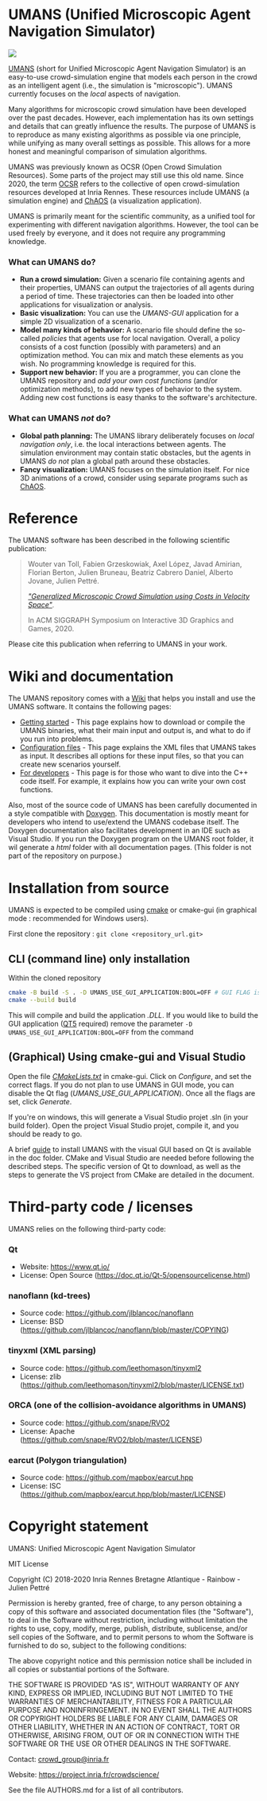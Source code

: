 UMANS (Unified Microscopic Agent Navigation Simulator)
=======================================================

![](doc/UMANS-Logo-Transparent-Medium.png)

[UMANS](https://project.inria.fr/crowdscience/project/ocsr/umans/) (short for Unified Microscopic Agent Navigation Simulator) is an easy-to-use crowd-simulation engine that models each person in the crowd as an intelligent agent (i.e., the simulation is "microscopic"). UMANS currently focuses on the *local* aspects of navigation.

Many algorithms for microscopic crowd simulation have been developed over the past decades. However, each implementation has its own settings and details that can greatly influence the results. The purpose of UMANS is to reproduce as many existing algorithms as possible via one principle, while unifying as many overall settings as possible. This allows for a more honest and meaningful comparison of simulation algorithms.

UMANS was previously known as OCSR (Open Crowd Simulation Resources). Some parts of the project may still use this old name. Since 2020, the term [OCSR](https://project.inria.fr/crowdscience/project/ocsr/) refers to the collective of open crowd-simulation resources developed at Inria Rennes. These resources include UMANS (a simulation engine) and [ChAOS](https://project.inria.fr/crowdscience/project/ocsr/chaos/) (a visualization application).

UMANS is primarily meant for the scientific community, as a unified tool for experimenting with different navigation algorithms. However, the tool can be used freely by everyone, and it does not require any programming knowledge.

### What can UMANS do?

*  **Run a crowd simulation:** Given a scenario file containing agents and their properties, UMANS can output the trajectories of all agents during a period of time. These trajectories can then be loaded into other applications for visualization or analysis. 
* **Basic visualization:** You can use the *UMANS-GUI* application for a simple 2D visualization of a scenario.
* **Model many kinds of behavior:** A scenario file should define the so-called *policies* that agents use for local navigation. 
Overall, a policy consists of a cost function (possibly with parameters) and an optimization method. 
You can mix and match these elements as you wish. No programming knowledge is required for this.
* **Support new behavior:** If you are a programmer, you can clone the UMANS repository and *add your own cost functions* (and/or optimization methods), to add new types of behavior to the system. Adding new cost functions is easy thanks to the software's architecture.

### What can UMANS *not* do?

* **Global path planning:** The UMANS library deliberately focuses on *local navigation only*, i.e. the local interactions between agents. 
The simulation environment may contain static obstacles, but the agents in UMANS *do not* plan a global path around these obstacles.
* **Fancy visualization:** UMANS focuses on the simulation itself. For nice 3D animations of a crowd, consider using separate programs such as [ChAOS](https://project.inria.fr/crowdscience/project/ocsr/chaos/).

# Reference

The UMANS software has been described in the following scientific publication: 

> Wouter van Toll, Fabien Grzeskowiak, Axel López, Javad Amirian, Florian Berton, 
> Julien Bruneau, Beatriz Cabrero Daniel, Alberto Jovane, Julien Pettré.
>
> [*"Generalized Microscopic Crowd Simulation using Costs in Velocity Space"*](https://project.inria.fr/crowdscience/generalized-microscopic-crowd-simulation-using-costs-in-velocity-space-i3d-2020/). 
>
> In ACM SIGGRAPH Symposium on Interactive 3D Graphics and Games, 2020.


Please cite this publication when referring to UMANS in your work.

# Wiki and documentation

The UMANS repository comes with a [Wiki](https://gitlab.inria.fr/OCSR/UMANS/-/wikis/) that helps you install and use the UMANS software. It contains the following pages:

* [Getting started](https://gitlab.inria.fr/OCSR/UMANS/-/wikis/Getting%20started) - This page explains how to download or compile the UMANS binaries, what their main input and output is, and what to do if you run into problems.
* [Configuration files](https://gitlab.inria.fr/OCSR/UMANS/-/wikis/Configuration%20files) - This page explains the XML files that UMANS takes as input. It describes all options for these input files, so that you can create new scenarios yourself.
* [For developers](https://gitlab.inria.fr/OCSR/UMANS/-/wikis/For%20developers) - This page is for those who want to dive into the C++ code itself. For example, it explains how you can write your own cost functions. 

Also, most of the source code of UMANS has been carefully documented in a style compatible with [Doxygen](http://www.doxygen.nl/). 
This documentation is mostly meant for developers who intend to use/extend the UMANS codebase itself. 
The Doxygen documentation also facilitates development in an IDE such as Visual Studio.
If you run the Doxygen program on the UMANS root folder, it wil generate a *html* folder with all documentation pages. 
(This folder is not part of the repository on purpose.)

# Installation from source

UMANS is expected to be compiled using [cmake](https://cmake.org/) or cmake-gui (in graphical mode : recommended for Windows users).

First clone the repository : ```git clone <repository_url.git>```

## CLI (command line) only installation

Within the cloned repository
```sh
cmake -B build -S . -D UMANS_USE_GUI_APPLICATION:BOOL=OFF # GUI FLAG is set to off
cmake --build build 
```

This will compile and build the application *.DLL*. 
If you would like to build the GUI application ([QT5](https://www.qt.io/) required) remove the parameter ```-D UMANS_USE_GUI_APPLICATION:BOOL=OFF``` from the command

## (Graphical) Using cmake-gui and Visual Studio

Open the file [*CMakeLists.txt*](CMakeLists.txt) in cmake-gui.
Click on *Configure*, and set the correct flags. If you do not plan to use UMANS in GUI mode, you can disable the Qt flag (*UMANS_USE_GUI_APPLICATION*).
Once all the flags are set, click *Generate*.


If you're on windows, this will generate a Visual Studio projet .sln (in your build folder).
Open the project Visual Studio projet, compile it, and you should be ready to go.


A brief [guide](./doc/UMANS_Installation_WithGUI.pdf) to install UMANS with the visual GUI based on Qt is available in the doc folder. CMake and Visual Studio are needed before following the described steps. The specific version of Qt to download, as well as the steps to generate the VS project from CMake are detailed in the document. 

# Third-party code / licenses

UMANS relies on the following third-party code:

### Qt
- Website: https://www.qt.io/
- License: Open Source (https://doc.qt.io/Qt-5/opensourcelicense.html)

### nanoflann (kd-trees)
- Source code: https://github.com/jlblancoc/nanoflann
- License: BSD (https://github.com/jlblancoc/nanoflann/blob/master/COPYING)

### tinyxml (XML parsing)
- Source code: https://github.com/leethomason/tinyxml2
- License: zlib (https://github.com/leethomason/tinyxml2/blob/master/LICENSE.txt)

### ORCA (one of the collision-avoidance algorithms in UMANS)
- Source code: https://github.com/snape/RVO2
- License: Apache (https://github.com/snape/RVO2/blob/master/LICENSE)
  
### earcut (Polygon triangulation)
- Source code: https://github.com/mapbox/earcut.hpp
- License: ISC (https://github.com/mapbox/earcut.hpp/blob/master/LICENSE)

# Copyright statement

UMANS: Unified Microscopic Agent Navigation Simulator

MIT License

Copyright (C) 2018-2020  Inria Rennes Bretagne Atlantique - Rainbow - Julien Pettré

Permission is hereby granted, free of charge, to any person obtaining
a copy of this software and associated documentation files (the
"Software"), to deal in the Software without restriction, including
without limitation the rights to use, copy, modify, merge, publish,
distribute, sublicense, and/or sell copies of the Software, and to
permit persons to whom the Software is furnished to do so, subject
to the following conditions:

The above copyright notice and this permission notice shall be
included in all copies or substantial portions of the Software.

THE SOFTWARE IS PROVIDED "AS IS", WITHOUT WARRANTY OF ANY KIND,
EXPRESS OR IMPLIED, INCLUDING BUT NOT LIMITED TO THE WARRANTIES
OF MERCHANTABILITY, FITNESS FOR A PARTICULAR PURPOSE AND
NONINFRINGEMENT. IN NO EVENT SHALL THE AUTHORS OR COPYRIGHT HOLDERS BE
LIABLE FOR ANY CLAIM, DAMAGES OR OTHER LIABILITY, WHETHER IN AN
ACTION OF CONTRACT, TORT OR OTHERWISE, ARISING FROM, OUT OF OR IN
CONNECTION WITH THE SOFTWARE OR THE USE OR OTHER DEALINGS IN THE SOFTWARE.

Contact: crowd_group@inria.fr

Website: https://project.inria.fr/crowdscience/

See the file AUTHORS.md for a list of all contributors.
